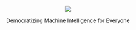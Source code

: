 <p align="center">
  <a target="_blank" href="">
    <img src="https://user-images.githubusercontent.com/65954740/222374318-91f0908b-0142-43cc-8f02-2b95559ac5bb.png"/>
  </a>
</p>

<p align="center">Democratizing Machine Intelligence for Everyone</p>
